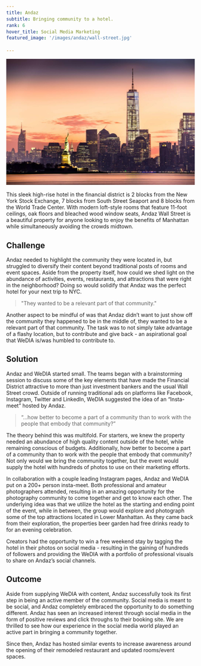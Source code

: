 ```yaml
---
title: Andaz
subtitle: Bringing community to a hotel.
rank: 6
hover_title: Social Media Marketing
featured_image: '/images/andaz/wall-street.jpg'

---
```


![](/images/andaz/newyorkcity.jpg)

This sleek high-rise hotel in the financial district is 2 blocks from the New
York Stock Exchange, 7 blocks from South Street Seaport and 8 blocks from the
World Trade Center. With modern loft-style rooms that feature 11-foot ceilings,
oak floors and bleached wood window seats, Andaz Wall Street is a beautiful
property for anyone looking to enjoy the benefits of Manhattan while
simultaneously avoiding the crowds midtown.

## Challenge

Andaz needed to highlight the community they were located in, but struggled to
diversify their content beyond traditional posts of rooms and event spaces.
Aside from the property itself, how could we shed light on the abundance of
activities, events, restaurants, and attractions that were right in the
neighborhood? Doing so would solidify that Andaz was the perfect hotel for your
next trip to NYC.

> "They wanted to be a relevant part of that community."

Another aspect to be mindful of was that Andaz didn’t want to just show off the
community they happened to be in the middle of, they wanted to be a relevant
part of that community. The task was to not simply take advantage of a flashy
location, but to contribute and give back - an aspirational goal that WeDIA
is/was humbled to contribute to.

## Solution

Andaz and WeDIA started small. The teams began with a brainstorming session to
discuss some of the key elements that have made the Financial District
attractive to more than just investment bankers and the usual Wall Street crowd.
Outside of running traditional ads on platforms like Facebook, Instagram,
Twitter and LinkedIn, WeDIA suggested the idea of an “Insta-meet” hosted by
Andaz.

> “...how better to become a part of a community than to work with the people
that embody that community?”

The theory behind this was multifold. For starters, we knew the property needed
an abundance of high quality content outside of the hotel, while remaining
conscious of budgets. Additionally, how better to become a part of a community
than to work with the people that embody that community? Not only would we bring
the community together, but the event would supply the hotel with hundreds of
photos to use on their marketing efforts.

In collaboration with a couple leading Instagram pages, Andaz and WeDIA put on a
200+ person insta-meet. Both professional and amateur photographers attended,
resulting in an amazing opportunity for the photography community to come
together and get to know each other. The underlying idea was that we utilize the
hotel as the starting and ending point of the event, while in between, the group
would explore and photograph some of the top attractions located in Lower
Manhattan. As they came back from their exploration, the properties beer garden
had free drinks ready to for an evening celebration. 

Creators had the opportunity to win a free weekend stay by tagging the hotel in
their photos on social media - resulting in the gaining of hundreds of followers
and providing the WeDIA with a portfolio of professional visuals to share on
Andaz’s social channels.

## Outcome

Aside from supplying WeDIA with content, Andaz successfully took its first step
in being an active member of the community. Social media is meant to be social,
and Andaz completely embraced the opportunity to do something different. Andaz
has seen an increased interest through social media in the form of positive
reviews and click throughs to their booking site. We are thrilled to see how our
experience in the social media world played an active part in bringing a
community together.

Since then, Andaz has hosted similar events to increase awareness around the
opening of their remodeled restaurant and updated rooms/event spaces. 
